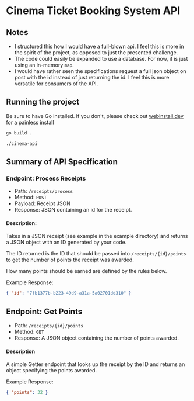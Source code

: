 # Cinema Ticket Booking System API


## Notes
- I structured this how I would have a full-blown api. I feel this is more in the spirit of the project, as opposed to just the presented challenge. 
- The code could easily be expanded to use a database. For now, it is just using an in-memory `map`.
- I would have rather seen the specifications request a full json object on post with the id instead of just returning the id. I feel this is more versatile for consumers of the API.

## Running the project
Be sure to have Go installed. If you don't, please check out [webinstall.dev](https://webinstall.dev/go/) for a painless install

```sh
go build .

./cinema-api
```
## Summary of API Specification

### Endpoint: Process Receipts

* Path: `/receipts/process`
* Method: `POST`
* Payload: Receipt JSON
* Response: JSON containing an id for the receipt.

#### Description:

Takes in a JSON receipt (see example in the example directory) and returns a JSON object with an ID generated by your code.

The ID returned is the ID that should be passed into `/receipts/{id}/points` to get the number of points the receipt was awarded.

How many points should be earned are defined by the rules below.

Example Response:
```json
{ "id": "7fb1377b-b223-49d9-a31a-5a02701dd310" }
```

## Endpoint: Get Points

* Path: `/receipts/{id}/points`
* Method: `GET`
* Response: A JSON object containing the number of points awarded.

#### Description
A simple Getter endpoint that looks up the receipt by the ID and returns an object specifying the points awarded.

Example Response:
```json
{ "points": 32 }
```

